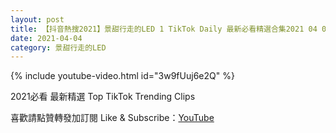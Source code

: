 ```yaml
---
layout: post
title: 【抖音熱搜2021】景甜行走的LED 1 TikTok Daily 最新必看精選合集2021 04 04
date: 2021-04-04
category: 景甜行走的LED
---
```


{% include youtube-video.html id="3w9fUuj6e2Q" %}

2021必看 最新精選 Top TikTok Trending Clips

喜歡請點贊轉發加訂閱 Like & Subscribe：[YouTube](https://www.youtube.com/channel/UCAoR7VcanIPd04uEq_GIylA/videos)

